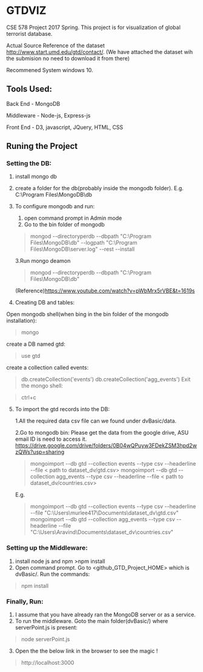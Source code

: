 # GTDVIZ
CSE 578 Project 2017 Spring.
This project is for visualization of global terrorist database.

Actual Source Reference of the dataset http://www.start.umd.edu/gtd/contact/.
(We have attached the dataset wih the submision no need to download it from there)

Recommened System windows 10.

## Tools Used:

Back End   - MongoDB

Middleware - Node-js, Express-js

Front End  - D3, javascript, JQuery, HTML, CSS

## Runing the Project
### Setting the DB:
1. install mongo db
2. create a folder for the db(probably inside the mongodb folder). E.g. C:\Program Files\MongoDB\db
3. To configure mongodb and run: 
    1. open command prompt in Admin mode
    2. Go to the bin folder of mongodb
    >mongod --directoryperdb --dbpath "C:\Program Files\MongoDB\db" --logpath "C:\Program Files\MongoDB\server.log" --rest --install
    
    3.Run mongo deamon

    >mongod --directoryperdb --dbpath "C:\Program Files\MongoDB\db"

    (Reference)https://www.youtube.com/watch?v=pWbMrx5rVBE&t=1619s
4. Creating DB and tables:

Open mongodb shell(when bing in the bin folder of the mongodb installation):

>mongo

create a DB named gtd:

>use gtd

create a collection called events:

>db.createCollection('events')
>db.createCollection('agg_events')
Exit the mongo shell:

>ctrl+c


5. To import the gtd records into the DB:

    1.All the required data csv file can we found under dvBasic/data.
    
    2.Go to mongodb bin:
		Please get the data from the google drive, ASU email ID is need to access it.
		https://drive.google.com/drive/folders/0B04wQPuyw3FDekZSM3hpd2wzQWs?usp=sharing
    
    >mongoimport --db gtd --collection events --type csv --headerline --file < path to dataset_dv/gtd.csv>
    >mongoimport --db gtd --collection agg_events --type csv --headerline --file < path to dataset_dv/countries.csv>
    
    E.g. 
    
    >mongoimport --db gtd --collection events --type csv --headerline --file "C:\Users\murlee417\Documents\dataset_dv\gtd.csv"
    >mongoimport --db gtd --collection agg_events --type csv --headerline --file "C:\Users\Aravind\Documents\dataset_dv\countries.csv"

### Setting up the Middleware:
1. install node js and npm
        >npm install
2. Open command prompt. Go to <github_GTD_Project_HOME> which is dvBasic/. 
Run the commands:
>npm install


### Finally, Run:
1. I assume that you have already ran the MongoDB server or as a service.
2. To run the middleware. Goto the main folder(dvBasic/) where serverPoint.js is present:
>node serverPoint.js
3. Open the the below link in the browser to see the magic !
>http://localhost:3000






